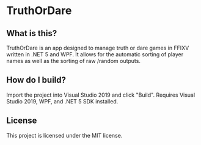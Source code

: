 # TruthOrDare

## What is this?
TruthOrDare is an app designed to manage truth or dare games in FFIXV written in .NET 5 and WPF. It allows for the automatic sorting of player names as well as the sorting of raw /random outputs.

## How do I build?
Import the project into Visual Studio 2019 and click "Build". Requires Visual Studio 2019, WPF, and .NET 5 SDK installed.

## License
This project is licensed under the MIT license. 
